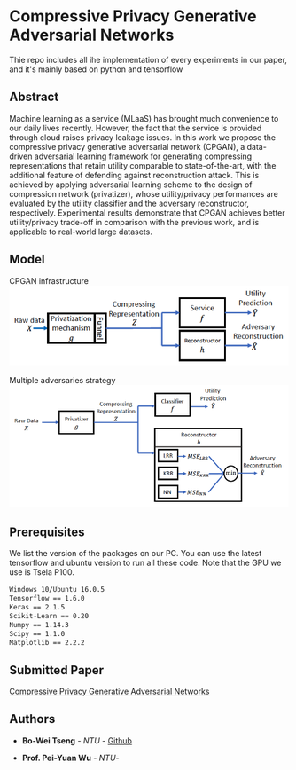 # Compressive Privacy Generative Adversarial Networks
Thie repo includes all ihe implementation of every experiments in our paper, and it's mainly based on python and tensorflow 
## **Abstract**
Machine learning as a service (MLaaS) has brought much convenience to our daily lives recently. However, the fact that the service is provided through cloud raises privacy leakage issues. In this work we propose the compressive privacy generative adversarial network (CPGAN), a data-driven adversarial learning framework for generating compressing representations that retain utility comparable to state-of-the-art, with the additional feature of defending against reconstruction attack. This is achieved by applying adversarial learning scheme to the design of compression network (privatizer), whose utility/privacy performances are evaluated by the utility classifier and the adversary reconstructor, respectively. Experimental results demonstrate that CPGAN achieves better utility/privacy trade-off in comparison with the previous work, and is applicable to real-world large datasets.

## **Model**

CPGAN infrastructure
![image](https://github.com/R06942098/CPGAN/blob/master/cpgan_fig.png)

Multiple adversaries strategy
![image](https://github.com/R06942098/CPGAN/blob/master/mul_adv.png)


## **Prerequisites**
We list the version of the packages on our PC. You can use the latest tensorflow and ubuntu version to run all these code. Note that the GPU we use is Tsela P100.
```
Windows 10/Ubuntu 16.0.5  
Tensorflow == 1.6.0 
Keras == 2.1.5 
Scikit-Learn == 0.20
Numpy == 1.14.3
Scipy == 1.1.0
Matplotlib == 2.2.2
```

## **Submitted Paper**
[Compressive Privacy Generative Adversarial Networks](https://drive.google.com/file/d/1KJiNZ9y59r3HLvsKfTqU1Oe85zGlFiMo/view?usp=sharing) 

## **Authors**

* **Bo-Wei Tseng** - *NTU* - [Github](https://github.com/R06942098)

* **Prof. Pei-Yuan Wu** - *NTU*- 




